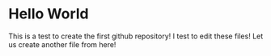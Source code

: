 # Hello World
This is a test to create the first github repository!
I test to edit these files!
Let us create another file from here!
